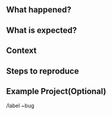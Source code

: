 <!-- 请以 `[Bug] xxx` 来命名该issue。 -->

## What happened?

<!-- (What actually happens) -->

## What is expected?

<!-- (What you should see instead) -->

## Context

<!-- (OS, Browser version, and so on) -->

## Steps to reproduce

<!-- (How one can reproduce the issue) -->

## Example Project(Optional)

<!-- (If possible, please create an example project) -->

/label ~bug
